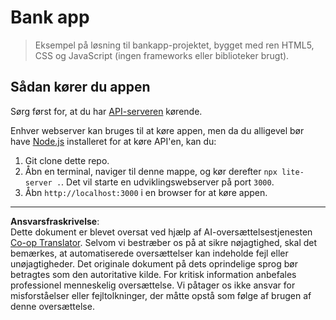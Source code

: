 <!--
CO_OP_TRANSLATOR_METADATA:
{
  "original_hash": "461aa4fc74c6b1789c3a13b5d82c0cd9",
  "translation_date": "2025-08-26T23:08:02+00:00",
  "source_file": "7-bank-project/solution/README.md",
  "language_code": "da"
}
-->
# Bank app

> Eksempel på løsning til bankapp-projektet, bygget med ren HTML5, CSS og JavaScript (ingen frameworks eller biblioteker brugt).

## Sådan kører du appen

Sørg først for, at du har [API-serveren](../api/README.md) kørende.

Enhver webserver kan bruges til at køre appen, men da du alligevel bør have [Node.js](https://nodejs.org) installeret for at køre API'en, kan du:

1. Git clone dette repo.
2. Åbn en terminal, naviger til denne mappe, og kør derefter `npx lite-server .`. Det vil starte en udviklingswebserver på port `3000`.
3. Åbn `http://localhost:3000` i en browser for at køre appen.

---

**Ansvarsfraskrivelse**:  
Dette dokument er blevet oversat ved hjælp af AI-oversættelsestjenesten [Co-op Translator](https://github.com/Azure/co-op-translator). Selvom vi bestræber os på at sikre nøjagtighed, skal det bemærkes, at automatiserede oversættelser kan indeholde fejl eller unøjagtigheder. Det originale dokument på dets oprindelige sprog bør betragtes som den autoritative kilde. For kritisk information anbefales professionel menneskelig oversættelse. Vi påtager os ikke ansvar for misforståelser eller fejltolkninger, der måtte opstå som følge af brugen af denne oversættelse.